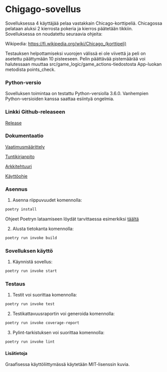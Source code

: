 <h1> Chigago-sovellus </h1>

Sovelluksessa 4 käyttäjää pelaa vastakkain Chicago-korttipeliä. Chicagossa pelataan aluksi 2 kierrosta pokeria ja kierros päätetään tikkiin. Sovelluksessa on noudatettu seuraavia ohjeita:

Wikipedia: https://fi.wikipedia.org/wiki/Chicago_(korttipeli)

Testauksen helpottamiseksi vuorojen välissä ei ole viivettä ja peli on asetettu päättymään 10 pisteeseen. Pelin päättävää pistemäärää voi halutessaan muuttaa src/game_logic/game_actions-tiedostosta App-luokan metodista points_check.
<h3> Python-versio </h3>
Sovelluksen toimintaa on testattu Python-versiolla 3.6.0. Vanhempien Python-versioiden kanssa saattaa esiintyä ongelmia. 

<h3> Linkki Github-releaseen </h3>

[Release](https://github.com/jeesp/ot-harjoitustyo/releases/tag/Viikko7)

<h3> Dokumentaatio </h3>

[Vaatimusmäärittely](https://github.com/jeesp/ot-harjoitustyo/blob/main/dokumentaatio/vaatimusmaarittely.md)

[Tuntikirjanpito](https://github.com/jeesp/ot-harjoitustyo/blob/main/dokumentaatio/tuntikirjanpito.md)

[Arkkitehtuuri](https://github.com/jeesp/ot-harjoitustyo/blob/main/dokumentaatio/arkkitehtuuri.md)

[Käyttöohje](https://github.com/jeesp/ot-harjoitustyo/blob/main/dokumentaatio/kayttoohje.md)

<h3> Asennus </h3>

1. Asenna riippuvuudet komennolla:

```bash
poetry install
```

Ohjeet Poetryn lataamiseen löydät tarvittaessa esimerkiksi [täältä](https://ohjelmistotekniikka-hy.github.io/python/poetry)

2. Alusta tietokanta komennolla:

```bash
poetry run invoke build
```

<h3> Sovelluksen käyttö </h3>

1. Käynnistä sovellus:

```bash
poetry run invoke start
```

<h3> Testaus </h3>

1. Testit voi suorittaa komennolla:

```bash
poetry run invoke test
```

2. Testikattavuusraportin voi generoida komennolla:

```bash
poetry run invoke coverage-report
```

3. Pylint-tarkistuksen voi suorittaa komennolla:

```bash
poetry run invoke lint
```

<h4> Lisätietoja </h4>

Graafisessa käyttöliittymässä käytetään MIT-lisenssin kuvia.



